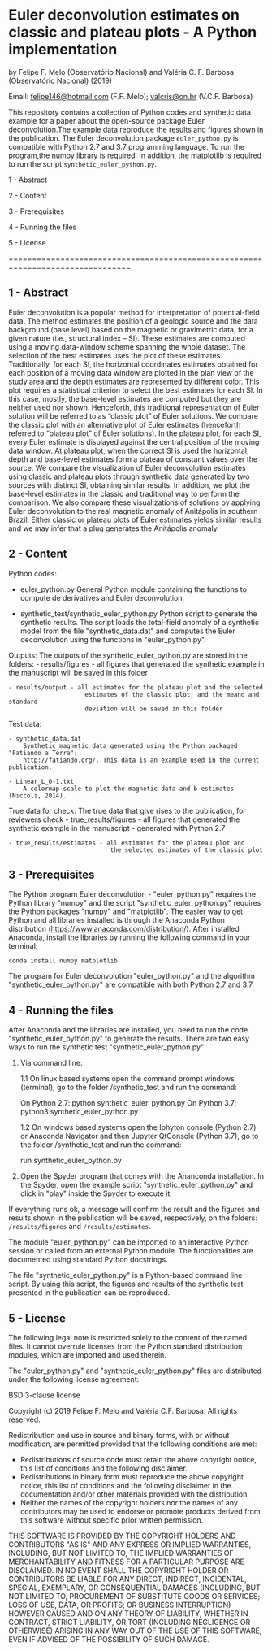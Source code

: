 # Euler deconvolution estimates on classic and plateau plots - A Python implementation

by Felipe F. Melo (Observatório Nacional) and Valéria C. F. Barbosa (Observatório
Nacional) (2019)

Email: felipe146@hotmail.com (F.F. Melo); valcris@on.br (V.C.F. Barbosa) 

This repository contains a collection of Python codes and synthetic data 
example for a paper about the open-source package Euler deconvolution.The 
example data reproduce the results and figures shown in the publication. The Euler deconvolution
package `euler_python.py` is compatible with Python 2.7 and 3.7 programming language. To run the program,the 
numpy library is required. In addition, the matplotlib is required to run the script 
`synthetic_euler_python.py`.

1 - Abstract

2 - Content

3 - Prerequisites

4 - Running the files

5 - License

================================================================================


1 - Abstract
----------------------
Euler deconvolution is a popular method for interpretation of potential-field data. 
The method estimates the position of a geologic source and the data background (base level)
based on the magnetic or gravimetric data, for a given nature (i.e., structural index – SI).
These estimates are computed using a moving data-window scheme spanning the whole dataset. 
The selection of the best estimates uses the plot of these estimates. Traditionally, for each 
SI, the horizontal coordinates estimates obtained for each position of a moving data window 
are plotted in the plan view of the study area and the depth estimates are represented by different
color. This plot requires a statistical criterion to select the best estimates for each SI. In this
case, mostly, the base-level estimates are computed but they are neither used nor shown. Henceforth,
this traditional representation of Euler solution will be referred to as “classic plot” of Euler 
solutions. We compare the classic plot with an alternative plot of Euler estimates (henceforth referred
to “plateau plot” of Euler solutions). In the plateau plot, for each SI, every Euler estimate is 
displayed against the central position of the moving data window. At plateau plot, when the correct
SI is used the horizontal, depth and base-level estimates form a plateau of constant values over the
source. We compare the visualization of Euler deconvolution estimates using classic and plateau plots
through synthetic data generated by two sources with distinct SI, obtaining similar results. In addition,
we plot the base-level estimates in the classic and traditional way to perform the comparison. We also
compare these visualizations of solutions by applying Euler deconvolution to the real magnetic anomaly
of Anitápolis in southern Brazil. Either classic or plateau plots of Euler estimates yields similar 
results and we may infer that a plug generates the Anitápolis anomaly.


2 - Content
----------------------

Python codes:

- euler_python.py
	General Python module containing the functions to compute de derivatives and 
	Euler deconvolution.
	
- synthetic_test/synthetic_euler_python.py
	Python script to generate the synthetic results. The script loads the total-field
	anomaly of a synthetic model from the file "synthetic_data.dat" and computes the
	Euler deconvolution using the functions in "euler_python.py". 
	
Outputs:
	The outputs of the synthetic_euler_python.py are stored in the folders: 
	- results/figures - all figures that generated the synthetic example in 
						 the manuscript will be saved in this folder
						 
	- results/output - all estimates for the plateau plot and the selected
						 estimates of the classic plot, and the meand and standard 
						 deviation will be saved in this folder

Test data:

	- synthetic_data.dat
		Synthetic magnetic data generated using the Python packaged "Fatiando a Terra":
		http://fatiando.org/. This data is an example used in the current publication.
		
	- Linear_L_0-1.txt
		A colormap scale to plot the magnetic data and b-estimates (Niccoli, 2014).

True data for check:
	The true data that give rises to the publication, for reviewers check
	- true_results/figures - all figures that generated the synthetic 
								example in the manuscript - generated with Python 2.7
								
	- true_results/estimates - all estimates for the plateau plot and 
								the selected estimates of the classic plot

3 - Prerequisites
----------------------
The Python program Euler deconvolution - "euler_python.py" requires the Python library "numpy" 
and the script "synthetic_euler_python.py" requires the Python packages "numpy" and "matplotlib". 
The easier way to get Python and all libraries installed is through the Anaconda Python 
distribution (https://www.anaconda.com/distribution/). After installed Anaconda, install the libraries 
by running the following command in your terminal:

	conda install numpy matplotlib

The program for Euler deconvolution "euler_python.py" and the algorithm "synthetic_euler_python.py"
 are compatible with both Python 2.7 and 3.7.

4 - Running the files
----------------------
After Anaconda and the libraries are installed, you need to run 
the code "synthetic_euler_python.py" to generate the results.
There are two easy ways to run the synthetic test "synthetic_euler_python.py"

1. Via command line: 

	1.1 On linux based systems open the command prompt windows (terminal), go to the folder 
	/synthetic_test and run the command:
	
	On Python 2.7: python synthetic_euler_python.py 
	On Python 3.7: python3 synthetic_euler_python.py 

	1.2 On windows based systems open the Iphyton console (Python 2.7) or 
	Anaconda Navigator and then Jupyter QtConsole (Python 3.7), go to the folder 
	/synthetic_test and run the command:

	run synthetic_euler_python.py

2. Open the Spyder program that comes with the Ananconda installation. In the Spyder, open
the example script "synthetic_euler_python.py" and click in "play" inside the Spyder to execute it.

If everything runs ok, a message will confirm the result and the figures and results shown in 
the publication will be saved, respectively, on the folders: `/results/figures` and 
`/results/estimates`.

The  module "euler_python.py" can be imported to an interactive Python session or called from
an external Python module. The functionalities are documented using standard Python
docstrings.

The file "synthetic_euler_python.py" is a Python-based command line script. By using this 
script, the figures and results of the synthetic test presented in the publication can be reproduced.


5 - License
----------------------
The following legal note is restricted solely to the content of the named files. It cannot
overrule licenses from the Python standard distribution modules, which are imported and
used therein.

The "euler_python.py" and "synthetic_euler_python.py" files are distributed under the 
following license agreement:

BSD 3-clause license

Copyright (c) 2019 Felipe F. Melo and Valéria C.F. Barbosa.
All rights reserved.

Redistribution and use in source and binary forms, with or without
modification, are permitted provided that the following conditions are met:

* Redistributions of source code must retain the above copyright notice,
  this list of conditions and the following disclaimer.
* Redistributions in binary form must reproduce the above copyright notice,
  this list of conditions and the following disclaimer in the documentation
  and/or other materials provided with the distribution.
* Neither the names of the copyright holders nor the names of any contributors
  may be used to endorse or promote products derived from this software
  without specific prior written permission.

THIS SOFTWARE IS PROVIDED BY THE COPYRIGHT HOLDERS AND CONTRIBUTORS "AS IS" AND
ANY EXPRESS OR IMPLIED WARRANTIES, INCLUDING, BUT NOT LIMITED TO, THE IMPLIED
WARRANTIES OF MERCHANTABILITY AND FITNESS FOR A PARTICULAR PURPOSE ARE
DISCLAIMED. IN NO EVENT SHALL THE COPYRIGHT HOLDER OR CONTRIBUTORS BE LIABLE
FOR ANY DIRECT, INDIRECT, INCIDENTAL, SPECIAL, EXEMPLARY, OR CONSEQUENTIAL
DAMAGES (INCLUDING, BUT NOT LIMITED TO, PROCUREMENT OF SUBSTITUTE GOODS OR
SERVICES; LOSS OF USE, DATA, OR PROFITS; OR BUSINESS INTERRUPTION) HOWEVER
CAUSED AND ON ANY THEORY OF LIABILITY, WHETHER IN CONTRACT, STRICT LIABILITY,
OR TORT (INCLUDING NEGLIGENCE OR OTHERWISE) ARISING IN ANY WAY OUT OF THE USE
OF THIS SOFTWARE, EVEN IF ADVISED OF THE POSSIBILITY OF SUCH DAMAGE.
